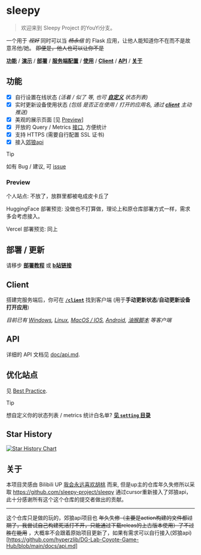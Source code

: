 # sleepy

> 欢迎来到 Sleepy Project 的YouYi分支。

一个用于 ~~*视奸*~~ 同时可以当 ~~*杨永信*~~ 的 Flask 应用，让他人能知道你不在而不是故意吊他/她。 ~~即便是，他人也可以让你不是~~

[**功能**](#功能) / [**演示**](#preview) / [**部署**](#部署--更新) / [**服务端配置**](#服务器配置) / [**使用**](#使用) / [**Client**](#client) / [**API**](#api) / [**关于**](#关于)

## 功能

- [x] 自行设置在线状态 *(活着 / 似了 等, 也可 **[自定义](./setting/README.md#status_listjson)** 状态列表)*
- [x] 实时更新设备使用状态 *(包括 是否正在使用 / 打开的应用名, 通过 **[client](./client/README.md)** 主动推送)*
- [x] 美观的展示页面 [见 [Preview](#preview)]
- [x] 开放的 Query / Metrics [接口](./doc/api.md), 方便统计
- [x] 支持 HTTPS (需要自行配置 SSL 证书)
- [x] 接入[郊狼api](https://github.com/hyperzlib/DG-Lab-Coyote-Game-Hub)

> [!TIP]
> 如有 Bug / 建议, 可 [issue](https://github.com/youyi0218/DGLab-Sleepy/issues/new) <br/>

### Preview

个人站点: 不放了，放群里都被电成皮卡丘了

HuggingFace 部署预览: 没做也不打算做，理论上和原仓库部署方式一样，需求多会考虑接入。

Vercel 部署预览: 同上


## 部署 / 更新

请移步 **[部署教程](./doc/deploy.md)** 或 **[b站链接](./doc/update.md)** 

## Client

搭建完服务端后，你可在 **[`/client`](./client/README.md)** 找到客户端 (用于**手动更新状态**/**自动更新设备打开应用**)

*目前已有 [Windows](./client/README.md#windevice), [Linux](./client/README.md#linux), [MacOS / IOS](./client/README.md#appleshortcuts), [Android](./client/README.md#autoxjsscript), [油猴脚本](./client/README.md#browserscript) 等客户端*

## API

详细的 API 文档见 [doc/api.md](./doc/api.md).

## 优化站点

见 [Best Practice](./doc/best_practice.md).

> [!TIP]
> 想自定义你的状态列表 / metrics 统计白名单? **[见 `setting` 目录](./setting/README.md)**

## Star History

[![Star History Chart](https://api.star-history.com/svg?repos=youyi0218/DGLab-Sleepy&type=Date)](https://www.star-history.com/#youyi0218/DGLab-Sleepy&Date)

## 关于

本项目灵感由 Bilibili UP [我会永远喜欢胡桃](https://www.bilibili.com/video/BV1t6LAz2EDz) 而来, 但是up主的仓库年久失修所以采取 https://github.com/sleepy-project/sleepy 通过cursor重新接入了郊狼api，此十分感谢所有这个这个仓库的提交者做出的贡献。

---

这个仓库只是做的玩的，郊狼api项目也 ~~年久失修（主要是action构建的文件都过期了，我尝试自己构建死活打不开，只能通过下载releas的上古版本使用）了不过胜在能用~~ ，大概率不会跟着原始项目更新了，如果有需求可以自行接入(郊狼api)[https://github.com/hyperzlib/DG-Lab-Coyote-Game-Hub/blob/main/docs/api.md]
